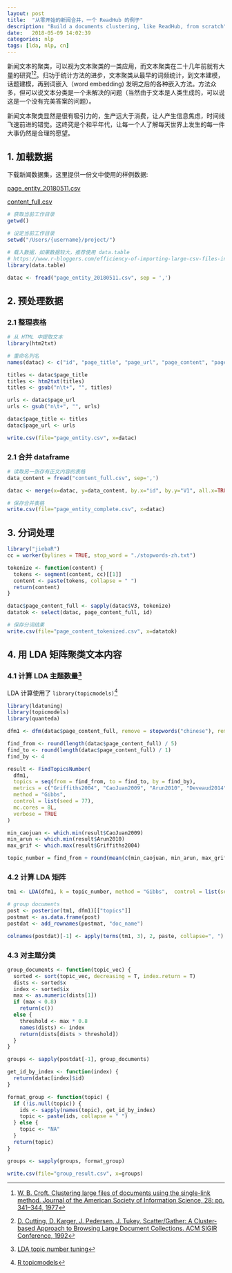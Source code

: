 ```yaml
---
layout: post
title:  "从零开始的新闻合并，一个 ReadHub 的例子"
description: "Build a documents clustering, like ReadHub, from scratch"
date:   2018-05-09 14:02:39
categories: nlp
tags: [lda, nlp, cn]
---
```


新闻文本的聚类，可以视为文本聚类的一类应用，而文本聚类在二十几年前就有大量的研究[^1][^2]。归功于统计方法的进步，文本聚类从最早的词频统计，到文本建模，话题建模，再到词嵌入（word embedding) 发明之后的各种嵌入方法。方法众多，但可以说文本分类是一个未解决的问题（当然由于文本是人类生成的，可以说这是一个没有完美答案的问题）。

新闻文本聚类显然是很有吸引力的，生产远大于消费，让人产生信息焦虑，时间线飞速前进的错觉。这终究是个和平年代，让每一个人了解每天世界上发生的每一件大事仍然是合理的愿望。


## 1. 加载数据

下载新闻数据集，这里提供一份文中使用的样例数据:

[page_entity_20180511.csv](/downloads/data/page_entity_20180511.csv)

[content_full.csv](/downloads/data/content_full.csv)

```R
# 获取当前工作目录
getwd()

# 设定当前工作目录
setwd("/Users/{username}/project/")

# 载入数据，如果数据较大，推荐使用 data.table
# https://www.r-bloggers.com/efficiency-of-importing-large-csv-files-in-r/
library(data.table)

datac <- fread("page_entity_20180511.csv", sep = ',')
```

## 2. 预处理数据

### 2.1 整理表格

```R
# 从 HTML 中提取文本
library(htm2txt)

# 重命名列名
names(datac) <- c("id", "page_title", "page_url", "page_content", "page_host_id", "created_at", "updated_at", "page_image", "page_topics", "page_date")

titles <- datac$page_title
titles <- htm2txt(titles)
titles <- gsub("n\t+", "", titles)

urls <- datac$page_url
urls <- gsub("n\t+", "", urls)

datac$page_title <- titles
datac$page_url <- urls

write.csv(file="page_entity.csv", x=datac)
```

### 2.1 合并 dataframe

```R
# 读取另一张存有正文内容的表格
data_content = fread("content_full.csv", sep=',')

datac <- merge(x=datac, y=data_content, by.x="id", by.y="V1", all.x=TRUE)

# 保存合并表格
write.csv(file="page_entity_complete.csv", x=datac)
```

## 3. 分词处理

```R
library("jiebaR")
cc = worker(bylines = TRUE, stop_word = "./stopwords-zh.txt")

tokenize <- function(content) {
  tokens <- segment(content, cc)[[1]]
  content <- paste(tokens, collapse = " ")
  return(content)
}

datac$page_content_full <- sapply(datac$V3, tokenize)
datatok <- select(datac, page_content_full, id)

# 保存分词结果
write.csv(file="page_content_tokenized.csv", x=datatok)
```

## 4. 用 LDA 矩阵聚类文本内容

### 4.1 计算 LDA 主题数量[^3]

LDA 计算使用了 `library(topicmodels)`[^4]

```R
library(ldatuning)
library(topicmodels)
library(quanteda)

dfm1 <- dfm(datac$page_content_full, remove = stopwords("chinese"), remove_punct = TRUE)

find_from <- round(length(datac$page_content_full) / 5)
find_to <- round(length(datac$page_content_full) / 1)
find_by <- 4

result <- FindTopicsNumber(
  dfm1,
  topics = seq(from = find_from, to = find_to, by = find_by),
  metrics = c("Griffiths2004", "CaoJuan2009", "Arun2010", "Deveaud2014"),
  method = "Gibbs",
  control = list(seed = 77),
  mc.cores = 8L,
  verbose = TRUE
)

min_caojuan <- which.min(result$CaoJuan2009)
min_arun <- which.min(result$Arun2010)
max_grif <- which.max(result$Griffiths2004)

topic_number = find_from + round(mean(c(min_caojuan, min_arun, max_grif))) * find_by

```

### 4.2 计算 LDA 矩阵

```R
tm1 <- LDA(dfm1, k = topic_number, method = "Gibbs",  control = list(seed = 1234))

# group documents
post <- posterior(tm1, dfm1)[["topics"]]
postmat <- as.data.frame(post)
postdat <- add_rownames(postmat, "doc_name")

colnames(postdat)[-1] <- apply(terms(tm1, 3), 2, paste, collapse=", ")
```

### 4.3 对主题分类

```R
group_documents <- function(topic_vec) {
  sorted <- sort(topic_vec, decreasing = T, index.return = T)
  dists <- sorted$x
  index <- sorted$ix
  max <- as.numeric(dists[1])
  if (max < 0.8)
    return(c())
  else {
    threshold <- max * 0.8
    names(dists) <- index
    return(dists[dists > threshold])
  }
}

groups <- sapply(postdat[-1], group_documents)

get_id_by_index <- function(index) {
  return(datac[index]$id)
}

format_group <- function(topic) {
  if (!is.null(topic)) {
    ids <- sapply(names(topic), get_id_by_index)
    topic <- paste(ids, collapse = " ")
  } else {
    topic <- "NA"
  }
  return(topic)
}

groups <- sapply(groups, format_group)

write.csv(file="group_result.csv", x=groups)
```

[^1]: [W. B. Croft. Clustering large files of documents using the single-link method. Journal of the American Society of Information Science, 28: pp. 341–344, 1977]()
[^2]: [D. Cutting, D. Karger, J. Pedersen, J. Tukey. Scatter/Gather: A Cluster-based Approach to Browsing Large Document Collections. ACM SIGIR Conference, 1992]()
[^3]: [LDA topic number tuning](https://cran.r-project.org/web/packages/ldatuning/vignettes/topics.html)
[^4]: [R topicmodels](https://cran.r-project.org/web/packages/topicmodels/topicmodels.pdf)